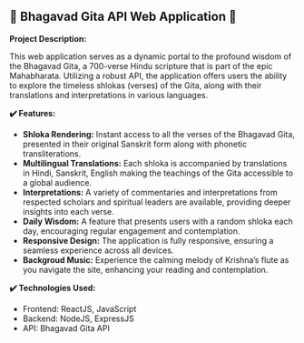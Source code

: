## 🚩 Bhagavad Gita API Web Application 🚩

**Project Description:**

This web application serves as a dynamic portal to the profound wisdom of the Bhagavad Gita, a 700-verse Hindu scripture that is part of the epic Mahabharata. Utilizing a robust API, the application offers users the ability to explore the timeless shlokas (verses) of the Gita, along with their translations and interpretations in various languages.

**✔️ Features:**

- **Shloka Rendering:** Instant access to all the verses of the Bhagavad Gita, presented in their original Sanskrit form along with phonetic transliterations.
- **Multilingual Translations:** Each shloka is accompanied by translations in Hindi, Sanskrit, English making the teachings of the Gita accessible to a global audience.
- **Interpretations:** A variety of commentaries and interpretations from respected scholars and spiritual leaders are available, providing deeper insights into each verse.
- **Daily Wisdom:** A feature that presents users with a random shloka each day, encouraging regular engagement and contemplation.
- **Responsive Design:** The application is fully responsive, ensuring a seamless experience across all devices.
- **Backgroud Music:** Experience the calming melody of Krishna’s flute as you navigate the site, enhancing your reading and contemplation.

**✔️ Technologies Used:**

- Frontend: ReactJS, JavaScript
- Backend: NodeJS, ExpressJS
- API: Bhagavad Gita API
